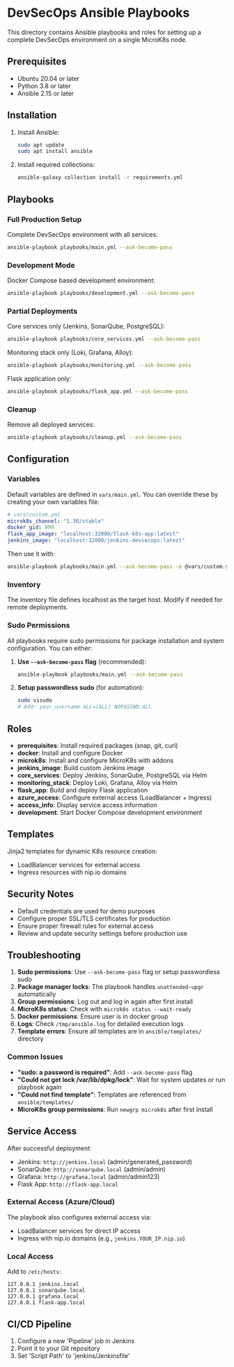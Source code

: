 # DevSecOps Ansible Playbooks

This directory contains Ansible playbooks and roles for setting up a complete DevSecOps environment on a single MicroK8s node.

## Prerequisites

- Ubuntu 20.04 or later
- Python 3.8 or later
- Ansible 2.15 or later

## Installation

1. Install Ansible:
   ```bash
   sudo apt update
   sudo apt install ansible
   ```

2. Install required collections:
   ```bash
   ansible-galaxy collection install -r requirements.yml
   ```

## Playbooks

### Full Production Setup
Complete DevSecOps environment with all services:
```bash
ansible-playbook playbooks/main.yml --ask-become-pass
```

### Development Mode
Docker Compose based development environment:
```bash
ansible-playbook playbooks/development.yml --ask-become-pass
```

### Partial Deployments
Core services only (Jenkins, SonarQube, PostgreSQL):
```bash
ansible-playbook playbooks/core_services.yml --ask-become-pass
```

Monitoring stack only (Loki, Grafana, Alloy):
```bash
ansible-playbook playbooks/monitoring.yml --ask-become-pass
```

Flask application only:
```bash
ansible-playbook playbooks/flask_app.yml --ask-become-pass
```

### Cleanup
Remove all deployed services:
```bash
ansible-playbook playbooks/cleanup.yml --ask-become-pass
```

## Configuration

### Variables
Default variables are defined in `vars/main.yml`. You can override these by creating your own variables file:

```yaml
# vars/custom.yml
microk8s_channel: "1.30/stable"
docker_gid: 999
flask_app_image: "localhost:32000/flask-k8s-app:latest"
jenkins_image: "localhost:32000/jenkins-devsecops:latest"
```

Then use it with:
```bash
ansible-playbook playbooks/main.yml --ask-become-pass -e @vars/custom.yml
```

### Inventory
The inventory file defines localhost as the target host. Modify if needed for remote deployments.

### Sudo Permissions
All playbooks require sudo permissions for package installation and system configuration. You can either:

1. **Use `--ask-become-pass` flag** (recommended):
   ```bash
   ansible-playbook playbooks/main.yml --ask-become-pass
   ```

2. **Setup passwordless sudo** (for automation):
   ```bash
   sudo visudo
   # Add: your_username ALL=(ALL) NOPASSWD:ALL
   ```

## Roles

- **prerequisites**: Install required packages (snap, git, curl)
- **docker**: Install and configure Docker
- **microk8s**: Install and configure MicroK8s with addons
- **jenkins_image**: Build custom Jenkins image
- **core_services**: Deploy Jenkins, SonarQube, PostgreSQL via Helm
- **monitoring_stack**: Deploy Loki, Grafana, Alloy via Helm
- **flask_app**: Build and deploy Flask application
- **azure_access**: Configure external access (LoadBalancer + Ingress)
- **access_info**: Display service access information
- **development**: Start Docker Compose development environment

## Templates

Jinja2 templates for dynamic K8s resource creation:
- LoadBalancer services for external access
- Ingress resources with nip.io domains

## Security Notes

- Default credentials are used for demo purposes
- Configure proper SSL/TLS certificates for production
- Ensure proper firewall rules for external access
- Review and update security settings before production use

## Troubleshooting

1. **Sudo permissions**: Use `--ask-become-pass` flag or setup passwordless sudo
2. **Package manager locks**: The playbook handles `unattended-upgr` automatically
3. **Group permissions**: Log out and log in again after first install
4. **MicroK8s status**: Check with `microk8s status --wait-ready`
5. **Docker permissions**: Ensure user is in docker group
6. **Logs**: Check `/tmp/ansible.log` for detailed execution logs
7. **Template errors**: Ensure all templates are in `ansible/templates/` directory

### Common Issues

- **"sudo: a password is required"**: Add `--ask-become-pass` flag
- **"Could not get lock /var/lib/dpkg/lock"**: Wait for system updates or run playbook again
- **"Could not find template"**: Templates are referenced from `ansible/templates/`
- **MicroK8s group permissions**: Run `newgrp microk8s` after first install

## Service Access

After successful deployment:
- Jenkins: `http://jenkins.local` (admin/generated_password)
- SonarQube: `http://sonarqube.local` (admin/admin)
- Grafana: `http://grafana.local` (admin/admin123)
- Flask App: `http://flask-app.local`

### External Access (Azure/Cloud)
The playbook also configures external access via:
- LoadBalancer services for direct IP access
- Ingress with nip.io domains (e.g., `jenkins.YOUR_IP.nip.io`)

### Local Access
Add to `/etc/hosts`:
```
127.0.0.1 jenkins.local
127.0.0.1 sonarqube.local
127.0.0.1 grafana.local
127.0.0.1 flask-app.local
```

## CI/CD Pipeline

1. Configure a new 'Pipeline' job in Jenkins
2. Point it to your Git repository
3. Set 'Script Path' to 'jenkins/Jenkinsfile'
